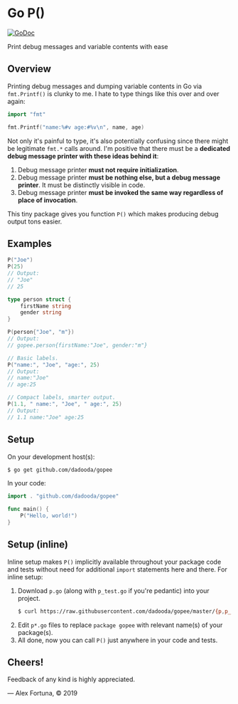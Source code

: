 
Go P()
======

<p>
  <!-- Badges -->
  <a href="https://godoc.org/github.com/dadooda/gopee"><img src="https://godoc.org/github.com/dadooda/gopee?status.svg" alt="GoDoc"></a>
</p>

Print debug messages and variable contents with ease

## Overview

Printing debug messages and dumping variable contents in Go via `fmt.Printf()` is clunky to me.  I hate to type things like this over and over again:

```go
import "fmt"

fmt.Printf("name:%#v age:#%v\n", name, age)
```

Not only it's painful to type, it's also potentially confusing since there might be legitimate `fmt.*` calls around. I'm positive that there must be a **dedicated debug message printer with these ideas behind it**:

1. Debug message printer **must not require initialization**.
2. Debug message printer **must be nothing else, but a debug message printer**. It must be distinctly visible in code.
3. Debug message printer **must be invoked the same way regardless of place of invocation**.

This tiny package gives you function `P()` which makes producing debug output tons easier.

## Examples

```go
P("Joe")
P(25)
// Output:
// "Joe"
// 25

type person struct {
    firstName string
    gender string
}

P(person{"Joe", "m"})
// Output:
// gopee.person{firstName:"Joe", gender:"m"}

// Basic labels.
P("name:", "Joe", "age:", 25)
// Output:
// name:"Joe"
// age:25

// Compact labels, smarter output.
P(1.1, " name:", "Joe", " age:", 25)
// Output:
// 1.1 name:"Joe" age:25
```

## Setup

On your development host(s):

```sh
$ go get github.com/dadooda/gopee
```

In your code:

```go
import . "github.com/dadooda/gopee"

func main() {
    P("Hello, world!")
}
```

## Setup (inline)

Inline setup makes `P()` implicitly available throughout your package code and tests without need for additional `import` statements here and there. For inline setup:

1. Download `p.go` (along with `p_test.go` if you're pedantic) into your project.
    ```sh
    $ curl https://raw.githubusercontent.com/dadooda/gopee/master/{p,p_test}.go -OO
    ```
2. Edit `p*.go` files to replace `package gopee` with relevant name(s) of your package(s).
3. All done, now you can call `P()` just anywhere in your code and tests.

## Cheers!

Feedback of any kind is highly appreciated.

&mdash; Alex Fortuna, &copy; 2019
